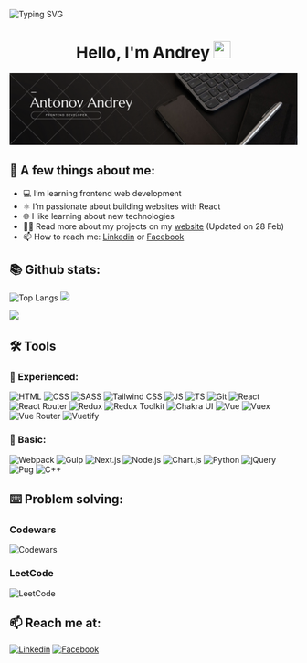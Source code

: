 ![Typing SVG](https://readme-typing-svg.demolab.com?font=Fira+Code&size=24&pause=5000&width=600&lines=Welcome+to+klekwedge's+GitHub+profille!)

<h1 align="center">Hello, I'm Andrey <img src="https://raw.githubusercontent.com/MartinHeinz/MartinHeinz/master/wave.gif" width="30px" height='30px'></h1>

<p align="center">
  <img src="assets/header.png">
</p>

## 📄 A few things about me:

- 💻 I’m learning frontend web development
- ⚛️ I’m passionate about building websites with React
- 🌐️ I like learning about new technologies
- 👨‍💻 Read more about my projects on my [website](https://klekwedge-cv.vercel.app/) (Updated on 28 Feb)
- 📫 How to reach me: [Linkedin](https://www.linkedin.com/in/klekwedge/) or [Facebook](https://www.facebook.com/klekwedge)

## 📚 Github stats:

![Top Langs](https://github-readme-stats.vercel.app/api/top-langs/?username=klekwedge&layout=compact&langs_count=8&theme=tokyonight)
<img src="https://github-readme-stats.vercel.app/api?username=klekwedge&show_icons=true&theme=tokyonight" height="180em">

<img src="https://streak-stats.demolab.com?user=klekwedge&theme=tokyonight&date_format=j%20M%5B%20Y%5D">

## 🛠️ Tools
### 🔨 Experienced:
![HTML](https://img.shields.io/badge/-HTML5-E34F26?style=for-the-badge&logo=HTML5&logoColor=white)
![CSS](https://img.shields.io/badge/-CSS3-0B51C1?style=for-the-badge&logo=CSS3)
![SASS](https://img.shields.io/badge/-Sass-CC6699?style=for-the-badge&logo=Sass&logoColor=white)
![Tailwind CSS](https://img.shields.io/badge/-Tailwind_CSS-06B6D4?style=for-the-badge&logo=TailwindCSS&logoColor=white)
![JS](https://img.shields.io/badge/-JavaScript-5324AA?style=for-the-badge&logo=JavaScript&logoColor=white)
![TS](https://img.shields.io/badge/-TypeScript-3178C6?style=for-the-badge&logo=TypeScript&logoColor=white)
![Git](https://img.shields.io/badge/-Git-F05032?style=for-the-badge&logo=Git&logoColor=white)
![React](https://img.shields.io/badge/-React-61DAFB?style=for-the-badge&logo=React&logoColor=white)
![React Router](https://img.shields.io/badge/-React_Router-CA4245?style=for-the-badge&logo=ReactRouter&logoColor=white)
![Redux](https://img.shields.io/badge/-Redux-764ABC?style=for-the-badge&logo=Redux&logoColor=white)
![Redux Toolkit](https://img.shields.io/badge/-Redux_Toolkit-764ABC?style=for-the-badge&logo=Redux&logoColor=white)
![Chakra UI](https://img.shields.io/badge/-Chakra_UI-319795?style=for-the-badge&logo=ChakraUI&logoColor=white)
![Vue](https://img.shields.io/badge/-Vue-4FC08D?style=for-the-badge&logo=Vue.js&logoColor=white)
![Vuex](https://img.shields.io/badge/-Vuex-4FC08D?style=for-the-badge&logo=Vue.js&logoColor=white)
![Vue Router](https://img.shields.io/badge/-Vue_Router-4FC08D?style=for-the-badge&logo=Vue.js&logoColor=white)
![Vuetify](https://img.shields.io/badge/-Vuetify-1867C0?style=for-the-badge&logo=Vuetify&logoColor=white)

### 🔧 Basic:

![Webpack](https://img.shields.io/badge/-Webpack-8DD6F9?style=for-the-badge&logo=Webpack&logoColor=white)
![Gulp](https://img.shields.io/badge/-Gulp-CF4647?style=for-the-badge&logo=Gulp&logoColor=white)
![Next.js](https://img.shields.io/badge/-Next.js-000000?style=for-the-badge&logo=Next.js&logoColor=white)
![Node.js](https://img.shields.io/badge/-Node.js-339933?style=for-the-badge&logo=Node.js&logoColor=white)
![Chart.js](https://img.shields.io/badge/-Chart.js-FF6384?style=for-the-badge&logo=Chart.js&logoColor=white)
![Python](https://img.shields.io/badge/-Python-3776AB?style=for-the-badge&logo=Python&logoColor=white)
![jQuery](https://img.shields.io/badge/-jQuery-0769AD?style=for-the-badge&logo=jQuery&logoColor=white)
![Pug](https://img.shields.io/badge/-Pug-A86454?style=for-the-badge&logo=Pug&logoColor=white)
![C++](https://img.shields.io/badge/-C++-00599C?style=for-the-badge&logo=Cplusplus&logoColor=white)

## ⌨️ Problem solving:
### Codewars
![Codewars](https://www.codewars.com/users/klekwedge/badges/large)

### LeetCode
![LeetCode](https://leetcode-stats-six.vercel.app/api?username=klekwedge&theme=dark)

## 📫 Reach me at:

[![Linkedin](https://img.shields.io/badge/-LinkedIn-0A66C2?style=for-the-badge&logo=LinkedIn&logoColor=white)](https://www.linkedin.com/in/klekwedge/)
[![Facebook](https://img.shields.io/badge/-Facebook-1877F2?style=for-the-badge&logo=Facebook&logoColor=white)](https://www.facebook.com/klekwedge/)
